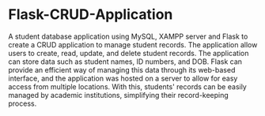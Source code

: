 # Flask-CRUD-Application
A student database application using MySQL, XAMPP server and Flask to create a CRUD application to manage student records. The application allow users to create, read, update, and delete student records. The application can store data such as student names, ID numbers, and DOB. Flask can provide an efficient way of managing this data through its web-based interface, and the application was hosted on a server to allow for easy access from multiple locations. With this, students' records can be easily managed by academic institutions, simplifying their record-keeping process.

